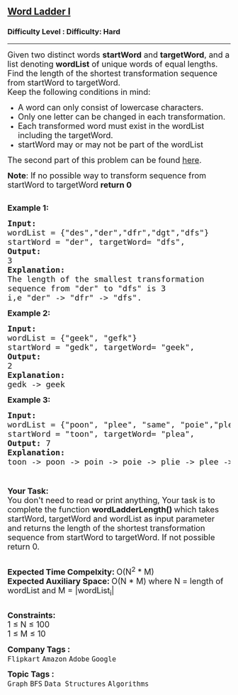 <h2><a href="https://www.geeksforgeeks.org/problems/word-ladder/1?page=2&category=Graph&company=Microsoft,Google&difficulty=Medium,Hard&sortBy=submissions">Word Ladder I</a></h2><h3>Difficulty Level : Difficulty: Hard</h3><hr><div class="problems_problem_content__Xm_eO"><p><span style="font-size:18px">Given two distinct words <strong>startWord</strong> and <strong>targetWord</strong>, and a list&nbsp;denoting <strong>wordList</strong>&nbsp;of unique words of equal lengths. Find the length of the shortest transformation sequence from startWord to targetWord.<br>
Keep&nbsp;the following conditions in mind:</span></p>

<ul>
	<li><span style="font-size:18px">A word can only consist of lowercase characters.</span></li>
	<li><span style="font-size:18px">Only one letter can be changed in each transformation.</span></li>
	<li><span style="font-size:18px">Each transformed word must exist in the wordList including the targetWord.</span></li>
	<li><span style="font-size:18px">startWord may or may not be part of the&nbsp;wordList</span></li>
</ul>

<p><span style="font-size:18px">The second part of this problem can be found <a href="https://practice.geeksforgeeks.org/problems/word-ladder-ii/1/">here</a>.</span></p>

<p><span style="font-size:18px"><strong>Note</strong>: If no possible way to&nbsp;transform&nbsp;sequence from startWord to targetWord <strong>return 0</strong></span></p>

<p><br>
<span style="font-size:18px"><strong>Example 1:</strong></span></p>

<pre><span style="font-size:18px"><strong>Input:</strong>
wordList = {"des","der","dfr","dgt","dfs"}
startWord = "der", targetWord= "dfs",
<strong>Output:
</strong>3
<strong>Explanation:
</strong>The length of the smallest transformation
sequence from "der" to "dfs" is 3
i,e "der" -&gt; "dfr" -&gt; "dfs".
</span></pre>

<p><span style="font-size:18px"><strong>Example 2:</strong></span></p>

<pre><span style="font-size:18px"><strong>Input:</strong>
wordList = {"geek", "gefk"}
startWord = "gedk", targetWord= "geek", 
<strong>Output:
</strong>2
<strong>Explanation:
</strong>gedk -&gt; geek</span></pre>

<p><strong><span style="font-size:18px">Example 3:</span></strong></p>

<pre><span style="font-size:18px"><strong>Input: </strong>
wordList = {"poon", "plee", "same", "poie","plea","plie","poin"}
startWord = "toon", targetWord= "plea",
<strong>Output: </strong>7 
<strong>Explanation:
</strong>toon -&gt; poon -&gt; poin -&gt; poie -&gt; plie -&gt; plee -&gt; plea </span></pre>

<p>&nbsp;</p>

<p><span style="font-size:18px"><strong>Your Task:</strong><br>
You don't need to read or print anything, Your task is to complete the function&nbsp;<strong>wordLadderLength()&nbsp;</strong>which takes startWord, targetWord and wordList as input parameter and returns the&nbsp;length of the shortest transformation sequence from startWord to targetWord. If not possible return&nbsp;0.</span></p>

<p><br>
<span style="font-size:18px"><strong>Expected Time Compelxity:&nbsp;</strong>O(N<sup>2</sup>&nbsp;* M)<br>
<strong>Expected Auxiliary Space:&nbsp;</strong>O(N * M) where N = length of wordList and M = |wordList<sub>i</sub>|</span></p>

<p><br>
<span style="font-size:18px"><strong>Constraints:</strong><br>
1 ≤ N ≤ 100<br>
1 ≤ M ≤ 10</span></p>
</div><p><span style=font-size:18px><strong>Company Tags : </strong><br><code>Flipkart</code>&nbsp;<code>Amazon</code>&nbsp;<code>Adobe</code>&nbsp;<code>Google</code>&nbsp;<br><p><span style=font-size:18px><strong>Topic Tags : </strong><br><code>Graph</code>&nbsp;<code>BFS</code>&nbsp;<code>Data Structures</code>&nbsp;<code>Algorithms</code>&nbsp;
